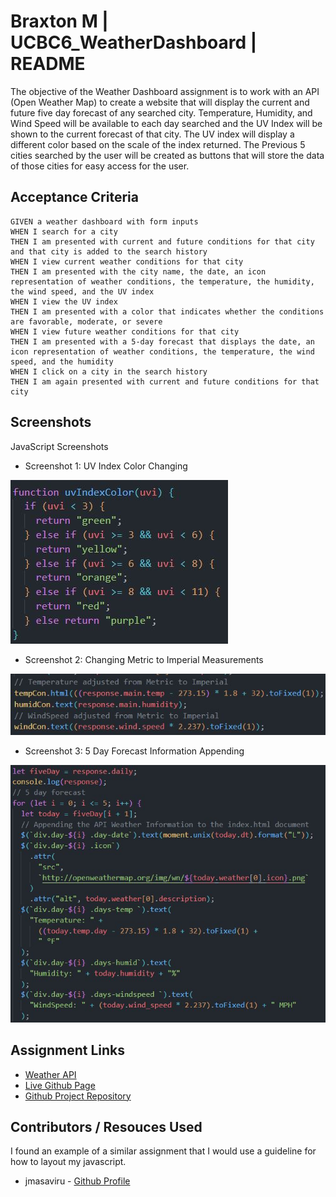 # Braxton M | UCBC6_WeatherDashboard | README

The objective of the Weather Dashboard assignment is to work with an API (Open Weather Map) to create a website 
that will display the current and future five day forecast of any searched city. Temperature, Humidity, and Wind Speed 
will be available to each day searched and the UV Index will be shown to the current forecast of that city. 
The UV index will display a different color based on the scale of the index returned. The Previous 5 cities searched by
the user will be created as buttons that will store the data of those cities for easy access for the user.


## Acceptance Criteria


```
GIVEN a weather dashboard with form inputs
WHEN I search for a city
THEN I am presented with current and future conditions for that city and that city is added to the search history
WHEN I view current weather conditions for that city
THEN I am presented with the city name, the date, an icon representation of weather conditions, the temperature, the humidity, the wind speed, and the UV index
WHEN I view the UV index
THEN I am presented with a color that indicates whether the conditions are favorable, moderate, or severe
WHEN I view future weather conditions for that city
THEN I am presented with a 5-day forecast that displays the date, an icon representation of weather conditions, the temperature, the wind speed, and the humidity
WHEN I click on a city in the search history
THEN I am again presented with current and future conditions for that city

```


## Screenshots

JavaScript Screenshots

* Screenshot 1: UV Index Color Changing

![App Screenshot](/assets/screenshot1.JPG)

* Screenshot 2: Changing Metric to Imperial Measurements

![App Screenshot](/assets/screenshot2.JPG)

* Screenshot 3: 5 Day Forecast Information Appending

![App Screenshot](/assets/screenshot3.JPG)

## Assignment Links

- [Weather API](https://openweathermap.org/api)
- [Live Github Page](https://brackym.github.io/UCBC6_WeatherApp/)
- [Github Project Repository](https://github.com/BrackyM/UCBC6_WeatherApp)


##  Contributors / Resouces Used
    
I found an example of a similar assignment that I would use a guideline for how to layout my javascript.


* jmasaviru - [Github Profile](https://github.com/jmasaviru/Weather-Dashboard)


